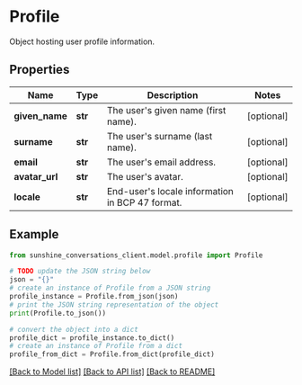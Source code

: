 # Profile

Object hosting user profile information.

## Properties

Name | Type | Description | Notes
------------ | ------------- | ------------- | -------------
**given_name** | **str** | The user&#39;s given name (first name). | [optional] 
**surname** | **str** | The user&#39;s surname (last name). | [optional] 
**email** | **str** | The user&#39;s email address. | [optional] 
**avatar_url** | **str** | The user&#39;s avatar. | [optional] 
**locale** | **str** | End-user&#39;s locale information in BCP 47 format. | [optional] 

## Example

```python
from sunshine_conversations_client.model.profile import Profile

# TODO update the JSON string below
json = "{}"
# create an instance of Profile from a JSON string
profile_instance = Profile.from_json(json)
# print the JSON string representation of the object
print(Profile.to_json())

# convert the object into a dict
profile_dict = profile_instance.to_dict()
# create an instance of Profile from a dict
profile_from_dict = Profile.from_dict(profile_dict)
```
[[Back to Model list]](../README.md#documentation-for-models) [[Back to API list]](../README.md#documentation-for-api-endpoints) [[Back to README]](../README.md)



